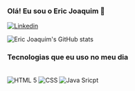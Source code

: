 
### Olá! Eu sou o Eric Joaquim 👋

[![Linkedin](https://img.shields.io/badge/LinkedIn-0077B5?style=for-the-badge&logo=linkedin&logoColor=white)](https://www.linkedin.com/in/EricAlves/)

![Eric Joaquim's GitHub stats](https://github-readme-stats.vercel.app/api?username=Eric-Joaquim&show_icons=true&theme=radical)

### Tecnologias que eu uso no meu dia

<div style="display: inline_block"><br>
<img align="center" src="https://img.shields.io/badge/HTML5-E34F26?style=for-the-badge&logo=html5&logoColor=white" alt="HTML 5 ">


<img align="center" src="https://img.shields.io/badge/CSS3-1572B6?style=for-the-badge&logo=css3&logoColor=white" alt="CSS ">


<img align="center" src="https://img.shields.io/badge/JavaScript-F7DF1E?style=for-the-badge&logo=javascript&logoColor=black" alt="Java Sricpt">
</div>
